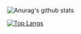 ![Anurag's github stats](https://github-readme-stats.vercel.app/api?username=liyue201&show_icons=true&hide_title=true&card_width=450)

[![Top Langs](https://github-readme-stats.vercel.app/api/top-langs/?username=liyue201&layout=compact&hide_title=true&card_width=450)](https://github.com/anuraghazra/github-readme-stats)
